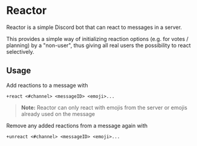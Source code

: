 # Reactor

Reactor is a simple Discord bot that can react to messages in a server.

This provides a simple way of initializing reaction options (e.g. for votes / planning) by a "non-user",
thus giving all real users the possibility to react selectively.

## Usage

Add reactions to a message with
```
+react <#channel> <messageID> <emoji>...
```

> **Note:** Reactor can only react with emojis from the server or emojis already used on the message


Remove any added reactions from a message again with
```
+unreact <#channel> <messageID> <emoji>...
```
